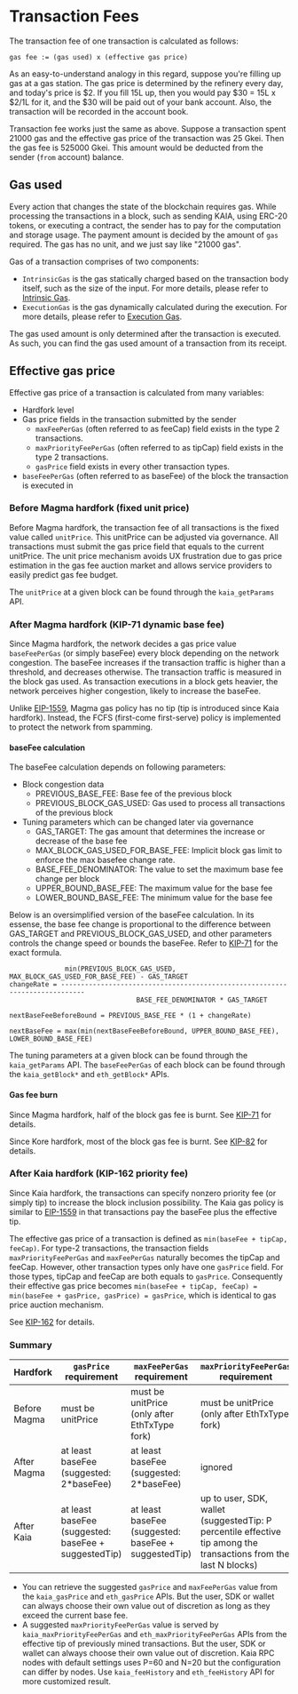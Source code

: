 # Transaction Fees

The transaction fee of one transaction is calculated as follows:

```text
gas fee := (gas used) x (effective gas price)
```

As an easy-to-understand analogy in this regard, suppose you're filling up gas at a gas station. The gas price is determined by the refinery every day, and today's price is $2. If you fill 15L up, then you would pay $30 = 15L x $2/1L for it, and the $30 will be paid out of your bank account. Also, the transaction will be recorded in the account book.

Transaction fee works just the same as above. Suppose a transaction spent 21000 gas and the effective gas price of the transaction was 25 Gkei. Then the gas fee is 525000 Gkei. This amount would be deducted from the sender (`from` account) balance.

## Gas used <a id="gas-used"></a>

Every action that changes the state of the blockchain requires gas. While processing the transactions in a block, such as sending KAIA, using ERC-20 tokens, or executing a contract, the sender has to pay for the computation and storage usage. The payment amount is decided by the amount of `gas` required. The gas has no unit, and we just say like "21000 gas".

Gas of a transaction comprises of two components:

- `IntrinsicGas` is the gas statically charged based on the transaction body itself, such as the size of the input. For more details, please refer to [Intrinsic Gas](intrinsic-gas.md).
- `ExecutionGas` is the gas dynamically calculated during the execution. For more details, please refer to [Execution Gas](execution-gas.md).

The gas used amount is only determined after the transaction is executed. As such, you can find the gas used amount of a transaction from its receipt.

## Effective gas price <a id="effective-gas-price"></a>

Effective gas price of a transaction is calculated from many variables:

- Hardfork level
- Gas price fields in the transaction submitted by the sender
  - `maxFeePerGas` (often referred to as feeCap) field exists in the type 2 transactions.
  - `maxPriorityFeePerGas` (often referred to as tipCap) field exists in the type 2 transactions.
  - `gasPrice` field exists in every other transaction types.
- `baseFeePerGas` (often referred to as baseFee) of the block the transaction is executed in

### Before Magma hardfork (fixed unit price)

Before Magma hardfork, the transaction fee of all transactions is the fixed value called `unitPrice`. This unitPrice can be adjusted via governance. All transactions must submit the gas price field that equals to the current unitPrice. The unit price mechanism avoids UX frustration due to gas price estimation in the gas fee auction market and allows service providers to easily predict gas fee budget.

The `unitPrice` at a given block can be found through the `kaia_getParams` API.

### After Magma hardfork (KIP-71 dynamic base fee)

Since Magma hardfork, the network decides a gas price value `baseFeePerGas` (or simply baseFee) every block depending on the network congestion. The baseFee increases if the transaction traffic is higher than a threshold, and decreases otherwise. The transaction traffic is measured in the block gas used. As transaction executions in a block gets heavier, the network perceives higher congestion, likely to increase the baseFee.

Unlike [EIP-1559](https://github.com/ethereum/EIPs/blob/master/EIPS/eip-1559.md), Magma gas policy has no tip (tip is introduced since Kaia hardfork). Instead, the FCFS (first-come first-serve) policy is implemented to protect the network from spamming.

#### baseFee calculation

The baseFee calculation depends on following parameters:

- Block congestion data
  - PREVIOUS_BASE_FEE: Base fee of the previous block
  - PREVIOUS_BLOCK_GAS_USED: Gas used to process all transactions of the previous block
- Tuning parameters which can be changed later via governance
  - GAS_TARGET: The gas amount that determines the increase or decrease of the base fee
  - MAX_BLOCK_GAS_USED_FOR_BASE_FEE: Implicit block gas limit to enforce the max basefee change rate.
  - BASE_FEE_DENOMINATOR: The value to set the maximum base fee change per block
  - UPPER_BOUND_BASE_FEE: The maximum value for the base fee
  - LOWER_BOUND_BASE_FEE: The minimum value for the base fee

Below is an oversimplified version of the baseFee calculation. In its essense, the base fee change is proportional to the difference between GAS_TARGET and PREVIOUS_BLOCK_GAS_USED, and other parameters controls the change speed or bounds the baseFee. Refer to [KIP-71](https://github.com/klaytn/kips/blob/main/KIPs/kip-71.md) for the exact formula.

```
              min(PREVIOUS_BLOCK_GAS_USED, MAX_BLOCK_GAS_USED_FOR_BASE_FEE) - GAS_TARGET
changeRate = ----------------------------------------------------------------------------
                                BASE_FEE_DENOMINATOR * GAS_TARGET

nextBaseFeeBeforeBound = PREVIOUS_BASE_FEE * (1 + changeRate)

nextBaseFee = max(min(nextBaseFeeBeforeBound, UPPER_BOUND_BASE_FEE), LOWER_BOUND_BASE_FEE)
```

The tuning parameters at a given block can be found through the `kaia_getParams` API. The `baseFeePerGas` of each block can be found through the `kaia_getBlock*` and `eth_getBlock*` APIs.

#### Gas fee burn

Since Magma hardfork, half of the block gas fee is burnt. See [KIP-71](https://github.com/klaytn/kips/blob/main/KIPs/kip-71.md) for details.

Since Kore hardfork, most of the block gas fee is burnt. See [KIP-82](https://kips.klaytn.foundation/KIPs/kip-82) for details.

### After Kaia hardfork (KIP-162 priority fee)

Since Kaia hardfork, the transactions can specify nonzero priority fee (or simply tip) to increase the block inclusion possibility. The Kaia gas policy is similar to [EIP-1559](https://github.com/ethereum/EIPs/blob/master/EIPS/eip-1559.md) in that transactions pay the baseFee plus the effective tip.

The effective gas price of a transaction is defined as `min(baseFee + tipCap, feeCap)`. For type-2 transactions, the transaction fields `maxPriorityFeePerGas` and `maxFeePerGas` naturally becomes the tipCap and feeCap. However, other transaction types only have one `gasPrice` field. For those types, tipCap and feeCap are both equals to `gasPrice`. Consequently their effective gas price becomes `min(baseFee + tipCap, feeCap) = min(baseFee + gasPrice, gasPrice) = gasPrice`, which is identical to gas price auction mechanism.

See [KIP-162](https://github.com/klaytn/kips/blob/main/KIPs/kip-162.md) for details.

### Summary

| Hardfork     | `gasPrice` requirement                                                                      | `maxFeePerGas` requirement                                                                  | `maxPriorityFeePerGas` requirement                                                                                                                      | calculated `effectiveGasPrice`                                                                                                           |
| ------------ | ------------------------------------------------------------------------------------------- | ------------------------------------------------------------------------------------------- | ------------------------------------------------------------------------------------------------------------------------------------------------------- | ---------------------------------------------------------------------------------------------------------------------------------------- |
| Before Magma | must be unitPrice                                                                           | must be unitPrice<br/>(only after EthTxType fork)                        | must be unitPrice<br/>(only after EthTxType fork)                                                                                    | unitPrice                                                                                                                                |
| After Magma  | at least baseFee<br/>(suggested: 2\*baseFee)             | at least baseFee<br/>(suggested: 2\*baseFee)             | ignored                                                                                                                                                 | baseFee                                                                                                                                  |
| After Kaia   | at least baseFee<br/>(suggested: baseFee + suggestedTip) | at least baseFee<br/>(suggested: baseFee + suggestedTip) | up to user, SDK, wallet<br/>(suggestedTip: P percentile effective tip among the transactions from the last N blocks) | tx type 2: min(baseFee + feeCap, tipCap),<br/>other types: `gasPrice` for other types |

- You can retrieve the suggested `gasPrice` and `maxFeePerGas` value from the `kaia_gasPrice` and `eth_gasPrice` APIs. But the user, SDK or wallet can always choose their own value out of discretion as long as they exceed the current base fee.
- A suggested `maxPriorityFeePerGas` value is served by `kaia_maxPriorityFeePerGas` and `eth_maxPriorityFeePerGas` APIs from the effective tip of previously mined transactions. But the user, SDK or wallet can always choose their own value out of discretion. Kaia RPC nodes with default settings uses P=60 and N=20 but the configuration can differ by nodes. Use `kaia_feeHistory` and `eth_feeHistory` API for more customized result.
